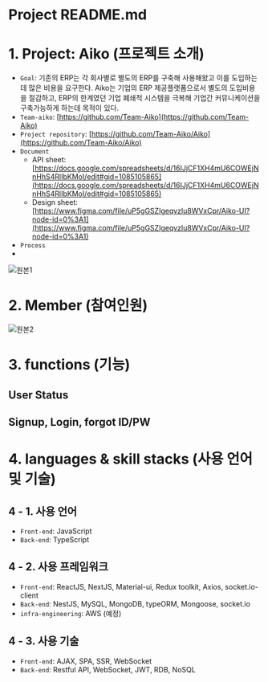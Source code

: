 # Project README.md

# 1. Project: Aiko (프로젝트 소개)

-   `Goal`: 기존의 ERP는 각 회사별로 별도의 ERP를 구축해 사용해왔고 이를 도입하는데 많은 비용을 요구한다. Aiko는 기업의 ERP 제공플랫폼으로서 별도의 도입비용을 절감하고, ERP의 한계였던 기업 폐쇄적 시스템을 극복해 기업간 커뮤니케이션을 구축가능하게 하는데 목적이 있다.
-   `Team-aiko`: [https://github.com/Team-Aiko](https://github.com/Team-Aiko)
-   `Project repository`: [https://github.com/Team-Aiko/Aiko](https://github.com/Team-Aiko/Aiko)
-   `Document`
    -   API sheet: [https://docs.google.com/spreadsheets/d/16IJjCF1XH4mU6COWEjNnHhS4RlIbKMoI/edit#gid=1085105865](https://docs.google.com/spreadsheets/d/16IJjCF1XH4mU6COWEjNnHhS4RlIbKMoI/edit#gid=1085105865)
    -   Design sheet: [https://www.figma.com/file/uP5gGSZIgeqvzlu8WVxCpr/Aiko-UI?node-id=0%3A1](https://www.figma.com/file/uP5gGSZIgeqvzlu8WVxCpr/Aiko-UI?node-id=0%3A1)
-   `Process`
-   
![원본1](https://user-images.githubusercontent.com/87627359/160235311-a74524cc-bbed-4c23-935b-89bc105bff3c.png)

# 2. Member (참여인원)

![원본2](https://user-images.githubusercontent.com/87627359/160235345-5b097c18-491f-4e6e-ae0b-b09e1525dd05.png)

# 3. functions (기능)

## User Status

## Signup, Login, forgot ID/PW

# 4. languages & skill stacks (사용 언어 및 기술)

## 4 - 1. 사용 언어

-   `Front-end`: JavaScript
-   `Back-end`: TypeScript

## 4 - 2. 사용 프레임워크

-   `Front-end`: ReactJS, NextJS, Material-ui, Redux toolkit, Axios, socket.io-client
-   `Back-end`: NestJS, MySQL, MongoDB, typeORM, Mongoose, socket.io
-   `infra-engineering`: AWS (예정)

## 4 - 3. 사용 기술

-   `Front-end`: AJAX, SPA, SSR, WebSocket
-   `Back-end`: Restful API, WebSocket, JWT, RDB, NoSQL
